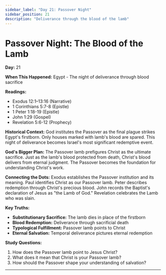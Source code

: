 ```yaml
---
sidebar_label: "Day 21: Passover Night"
sidebar_position: 21
description: "Deliverance through the blood of the lamb"
---
```


# Passover Night: The Blood of the Lamb

**Day:** 21

**When This Happened:** Egypt - The night of deliverance through blood sacrifice

**Readings:**
- Exodus 12:1–13:16 (Narrative)
- 1 Corinthians 5:7-8 (Epistle)
- 1 Peter 1:18-19 (Epistle)
- John 1:29 (Gospel)
- Revelation 5:6-12 (Prophecy)

**Historical Context:** God institutes the Passover as the final plague strikes Egypt's firstborn. Only houses marked with lamb's blood are spared. This night of deliverance becomes Israel's most significant redemptive event.

**God's Bigger Plan:** The Passover lamb prefigures Christ as the ultimate sacrifice. Just as the lamb's blood protected from death, Christ's blood delivers from eternal judgment. The Passover becomes the foundation for understanding Christ's work.

**Connecting the Dots:** Exodus establishes the Passover institution and its meaning. Paul identifies Christ as our Passover lamb. Peter describes redemption through Christ's precious blood. John records the Baptist's declaration of Jesus as "the Lamb of God." Revelation celebrates the Lamb who was slain.

**Key Truths:**
- **Substitutionary Sacrifice:** The lamb dies in place of the firstborn
- **Blood Redemption:** Deliverance through sacrificial death
- **Typological Fulfillment:** Passover lamb points to Christ
- **Eternal Salvation:** Temporal deliverance pictures eternal redemption

**Study Questions:**
1. How does the Passover lamb point to Jesus Christ?
2. What does it mean that Christ is your Passover lamb?
3. How should the Passover shape your understanding of salvation?

---